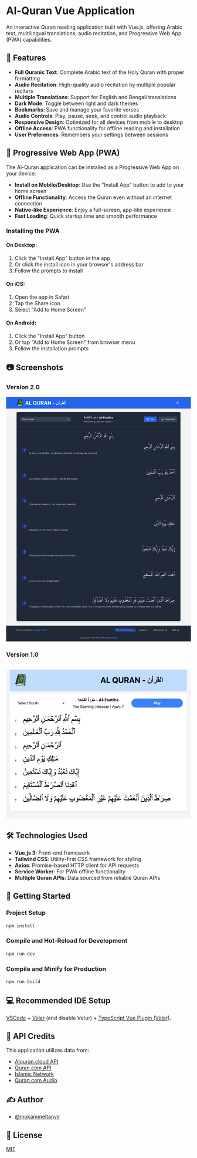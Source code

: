 # Al-Quran Vue Application

An interactive Quran reading application built with Vue.js, offering Arabic text, multilingual translations, audio recitation, and Progressive Web App (PWA) capabilities.

## 🌟 Features

- **Full Quranic Text**: Complete Arabic text of the Holy Quran with proper formatting
- **Audio Recitation**: High-quality audio recitation by multiple popular reciters
- **Multiple Translations**: Support for English and Bengali translations
- **Dark Mode**: Toggle between light and dark themes
- **Bookmarks**: Save and manage your favorite verses
- **Audio Controls**: Play, pause, seek, and control audio playback
- **Responsive Design**: Optimized for all devices from mobile to desktop
- **Offline Access**: PWA functionality for offline reading and installation
- **User Preferences**: Remembers your settings between sessions

## 📱 Progressive Web App (PWA)

The Al-Quran application can be installed as a Progressive Web App on your device:

- **Install on Mobile/Desktop**: Use the "Install App" button to add to your home screen
- **Offline Functionality**: Access the Quran even without an internet connection
- **Native-like Experience**: Enjoy a full-screen, app-like experience
- **Fast Loading**: Quick startup time and smooth performance

### Installing the PWA

#### On Desktop:
1. Click the "Install App" button in the app
2. Or click the install icon in your browser's address bar
3. Follow the prompts to install

#### On iOS:
1. Open the app in Safari
2. Tap the Share icon
3. Select "Add to Home Screen"

#### On Android:
1. Click the "Install App" button
2. Or tap "Add to Home Screen" from browser menu
3. Follow the installation prompts

## 📷 Screenshots

### Version 2.0
![App Screenshot v2](https://raw.githubusercontent.com/mokammeltanvir/alQuran-vueapp/main/shenshootv2.png)

### Version 1.0
![App Screenshot v1](https://raw.githubusercontent.com/mokammeltanvir/alQuran-vueapp/main/Screenshot.png)

## 🛠️ Technologies Used

- **Vue.js 3**: Front-end framework
- **Tailwind CSS**: Utility-first CSS framework for styling
- **Axios**: Promise-based HTTP client for API requests
- **Service Worker**: For PWA offline functionality
- **Multiple Quran APIs**: Data sourced from reliable Quran APIs

## 🚀 Getting Started

### Project Setup

```sh
npm install
```

### Compile and Hot-Reload for Development

```sh
npm run dev
```

### Compile and Minify for Production

```sh
npm run build
```

## 💻 Recommended IDE Setup

[VSCode](https://code.visualstudio.com/) + [Volar](https://marketplace.visualstudio.com/items?itemName=Vue.volar) (and disable Vetur) + [TypeScript Vue Plugin (Volar)](https://marketplace.visualstudio.com/items?itemName=Vue.vscode-typescript-vue-plugin).

## 📝 API Credits

This application utilizes data from:
- [Alquran.cloud API](https://alquran.cloud/api)
- [Quran.com API](https://quran.api-docs.io/)
- [Islamic Network](https://islamic.network/)
- [Quran.com Audio](https://verses.quran.com/)

## ✍️ Author

- [@mokammeltanvir](https://www.github.com/mokammeltanvir)

## 📄 License

[MIT](https://choosealicense.com/licenses/mit/)
